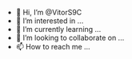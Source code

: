 - 👋 Hi, I’m @VitorS9C
- 👀 I’m interested in ...
- 🌱 I’m currently learning ...
- 💞️ I’m looking to collaborate on ...
- 📫 How to reach me ...

<!---
VitorS9C/VitorS9C is a ✨ special ✨ repository because its `README.md` (this file) appears on your GitHub profile.
You can click the Preview link to take a look at your changes.
--->

